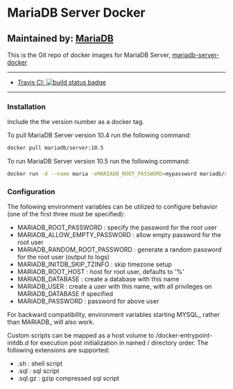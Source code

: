# MariaDB Server Docker

## Maintained by: [MariaDB](https://mariadb.com/)

This is the Git repo of docker images for MariaDB Server, [mariadb-server-docker](https://github.com/mariadb-corporation/mariadb-server-docker)

---

- [Travis CI:
![build status badge](https://img.shields.io/travis/mariadb-corporation/mariadb-server-docker/master.svg)](https://travis-ci.org/mariadb-corporation/mariadb-server-docker/branches)

---

### Installation

Include the the version number as a docker tag.

To pull MariaDB Server version 10.4 run the following command:

```bash
docker pull mariadb/server:10.5
```

To run MariaDB Server version 10.5 run the following command:

```bash
docker run -d --name maria -eMARIADB_ROOT_PASSWORD=mypassword mariadb/server:10.5
```

### Configuration

The following environment variables can be utilized to configure behavior (one of the first three must be specified):

- MARIADB_ROOT_PASSWORD : specify the password for the root user
- MARIADB_ALLOW_EMPTY_PASSWORD : allow empty password for the root user
- MARIADB_RANDOM_ROOT_PASSWORD : generate a random password for the root user (output to logs)
- MARIADB_INITDB_SKIP_TZINFO : skip timezone setup
- MARIADB_ROOT_HOST : host for root user, defaults to '%'
- MARIADB_DATABASE : create a database with this name
- MARIADB_USER : create a user with this name, with all privileges on MARIADB_DATABASE if specified
- MARIADB_PASSWORD : password for above user

For backward compatibility, environment variables starting MYSQL_ rather than MARIADB_ will also work.

Custom scripts can be mapped as a host volume to /docker-entrypoint-initdb.d for execution post initialization in named / directory order. The following extensions are supported:

- .sh : shell script
- .sql : sql script
- .sql.gz : gzip compressed sql script
